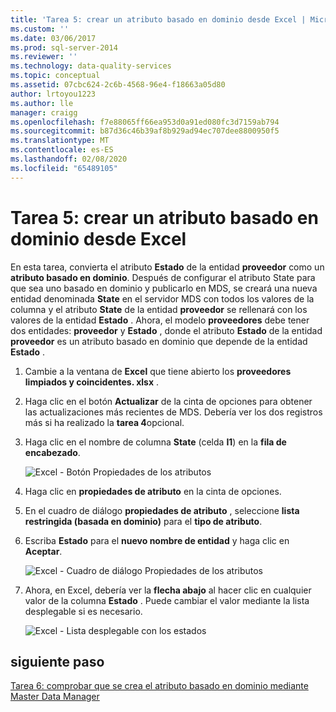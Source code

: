 ```yaml
---
title: 'Tarea 5: crear un atributo basado en dominio desde Excel | Microsoft Docs'
ms.custom: ''
ms.date: 03/06/2017
ms.prod: sql-server-2014
ms.reviewer: ''
ms.technology: data-quality-services
ms.topic: conceptual
ms.assetid: 07cbc624-2c6b-4568-96e4-f18663a05d80
author: lrtoyou1223
ms.author: lle
manager: craigg
ms.openlocfilehash: f7e88065ff66ea953d0a91ed080fc3d7159ab794
ms.sourcegitcommit: b87d36c46b39af8b929ad94ec707dee8800950f5
ms.translationtype: MT
ms.contentlocale: es-ES
ms.lasthandoff: 02/08/2020
ms.locfileid: "65489105"
---
```

# <a name="task-5-creating-a-domain-based-attribute-from-excel"></a>Tarea 5: crear un atributo basado en dominio desde Excel
  En esta tarea, convierta el atributo **Estado** de la entidad **proveedor** como un **atributo basado en dominio**. Después de configurar el atributo State para que sea uno basado en dominio y publicarlo en MDS, se creará una nueva entidad denominada **State** en el servidor MDS con todos los valores de la columna y el atributo **State** de la entidad **proveedor** se rellenará con los valores de la entidad **Estado** . Ahora, el modelo **proveedores** debe tener dos entidades: **proveedor** y **Estado** , donde el atributo **Estado** de la entidad **proveedor** es un atributo basado en dominio que depende de la entidad **Estado** .  
  
1.  Cambie a la ventana de **Excel** que tiene abierto los **proveedores limpiados y coincidentes. xlsx** .  
  
2.  Haga clic en el botón **Actualizar** de la cinta de opciones para obtener las actualizaciones más recientes de MDS. Debería ver los dos registros más si ha realizado la **tarea 4**opcional.  
  
3.  Haga clic en el nombre de columna **State** (celda **I1**) en la **fila de encabezado**.  
  
     ![Excel - Botón Propiedades de los atributos](../../2014/tutorials/media/et-creatingadomainbasedattributefromexcel-01.jpg "Excel - Botón Propiedades de los atributos")  
  
4.  Haga clic en **propiedades de atributo** en la cinta de opciones.  
  
5.  En el cuadro de diálogo **propiedades de atributo** , seleccione **lista restringida (basada en dominio)** para el **tipo de atributo**.  
  
6.  Escriba **Estado** para el **nuevo nombre de entidad** y haga clic en **Aceptar**.  
  
     ![Excel - Cuadro de diálogo Propiedades de los atributos](../../2014/tutorials/media/et-creatingadomainbasedattributefromexcel-02.jpg "Excel - Cuadro de diálogo Propiedades de los atributos")  
  
7.  Ahora, en Excel, debería ver la **flecha abajo** al hacer clic en cualquier valor de la columna **Estado** . Puede cambiar el valor mediante la lista desplegable si es necesario.  
  
     ![Excel - Lista desplegable con los estados](../../2014/tutorials/media/et-creatingadomainbasedattributefromexcel-03.jpg "Excel - Lista desplegable con los estados")  
  
## <a name="next-step"></a>siguiente paso  
 [Tarea 6: comprobar que se crea el atributo basado en dominio mediante Master Data Manager](../../2014/tutorials/task-6-verify-domain-based-attribute-master-data-manager.md)  
  
  

